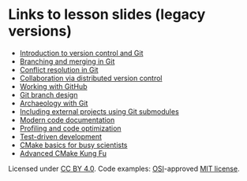 # Links to lesson slides (legacy versions)

- [Introduction to version control and Git](http://cicero.xyz/v2/remark/github/coderefinery/lessons/master/git-intro.mkd/)
- [Branching and merging in Git](http://cicero.xyz/v2/remark/github/coderefinery/lessons/master/git-branches.mkd/)
- [Conflict resolution in Git](http://cicero.xyz/v2/remark/github/coderefinery/lessons/master/git-conflict-resolution.mkd/)
- [Collaboration via distributed version control](http://cicero.xyz/v2/remark/github/coderefinery/lessons/master/git-distributed.mkd/)
- [Working with GitHub](http://cicero.xyz/v2/remark/github/coderefinery/lessons/master/github.mkd/)
- [Git branch design](http://cicero.xyz/v2/remark/github/coderefinery/lessons/master/git-branch-design.mkd/)
- [Archaeology with Git](http://cicero.xyz/v2/remark/github/coderefinery/lessons/master/git-archaeology.mkd/)
- [Including external projects using Git submodules](http://cicero.xyz/v2/remark/github/coderefinery/lessons/master/git-submodules.mkd/)
- [Modern code documentation](http://cicero.xyz/v2/remark/github/coderefinery/lessons/master/documentation.mkd/)
- [Profiling and code optimization](http://cicero.xyz/v2/remark/github/coderefinery/lessons/master/optimiziation.mkd/)
- [Test-driven development](http://cicero.xyz/v2/remark/github/coderefinery/lessons/master/tdd.mkd/)
- [CMake basics for busy scientists](http://cicero.xyz/v2/remark/github/coderefinery/lessons/master/cmake-basics.mkd/)
- [Advanced CMake Kung Fu](http://cicero.xyz/v2/remark/github/coderefinery/lessons/master/cmake-kung-fu.mkd/)

Licensed under [CC BY 4.0](https://creativecommons.org/licenses/by/4.0/).
Code examples: [OSI](http://opensource.org)-approved [MIT license](http://opensource.org/licenses/mit-license.html).
